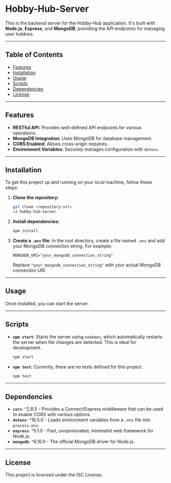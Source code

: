 # Hobby-Hub-Server

This is the backend server for the Hobby-Hub application. It's built with **Node.js**, **Express**, and **MongoDB**, providing the API endpoints for managing user hobbies.

---

## Table of Contents

* [Features](#features)
* [Installation](#installation)
* [Usage](#usage)
* [Scripts](#scripts)
* [Dependencies](#dependencies)
* [License](#license)

---

## Features

* **RESTful API:** Provides well-defined API endpoints for various operations.
* **MongoDB Integration:** Uses MongoDB for database management.
* **CORS Enabled:** Allows cross-origin requests.
* **Environment Variables:** Securely manages configuration with `dotenv`.

---

## Installation

To get this project up and running on your local machine, follow these steps:

1.  **Clone the repository:**
    ```bash
    git clone <repository-url>
    cd hobby-hub-server
    ```
2.  **Install dependencies:**
    ```bash
    npm install
    ```
3.  **Create a `.env` file:**
    In the root directory, create a file named `.env` and add your MongoDB connection string. For example:
    ```
    MONGODB_URI="your_mongodb_connection_string"
    ```
    Replace `"your_mongodb_connection_string"` with your actual MongoDB connection URI.

---

## Usage

Once installed, you can start the server.

---

## Scripts

* **`npm start`**: Starts the server using `nodemon`, which automatically restarts the server when file changes are detected. This is ideal for development.

    ```bash
    npm start
    ```
* **`npm test`**: Currently, there are no tests defined for this project.

    ```bash
    npm test
    ```

---

## Dependencies

* **`cors`**: ^2.8.5 - Provides a Connect/Express middleware that can be used to enable CORS with various options.
* **`dotenv`**: ^16.5.0 - Loads environment variables from a `.env` file into `process.env`.
* **`express`**: ^5.1.0 - Fast, unopinionated, minimalist web framework for Node.js.
* **`mongodb`**: ^6.16.0 - The official MongoDB driver for Node.js.

---

## License

This project is licensed under the ISC License.